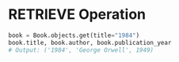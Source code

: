 # RETRIEVE Operation

```python
book = Book.objects.get(title="1984")
book.title, book.author, book.publication_year
# Output: ('1984', 'George Orwell', 1949)